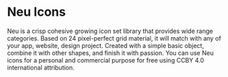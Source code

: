 # Neu Icons
Neu is a crisp cohesive growing icon set library that provides wide range categories. Based on 24 pixel-perfect grid material, it will match with any of your app, website, design project. Created with a simple basic object, combine it with other shapes, and finish it with passion. You can use Neu icons for a personal and commercial purpose for free using CCBY 4.0 international attribution.
